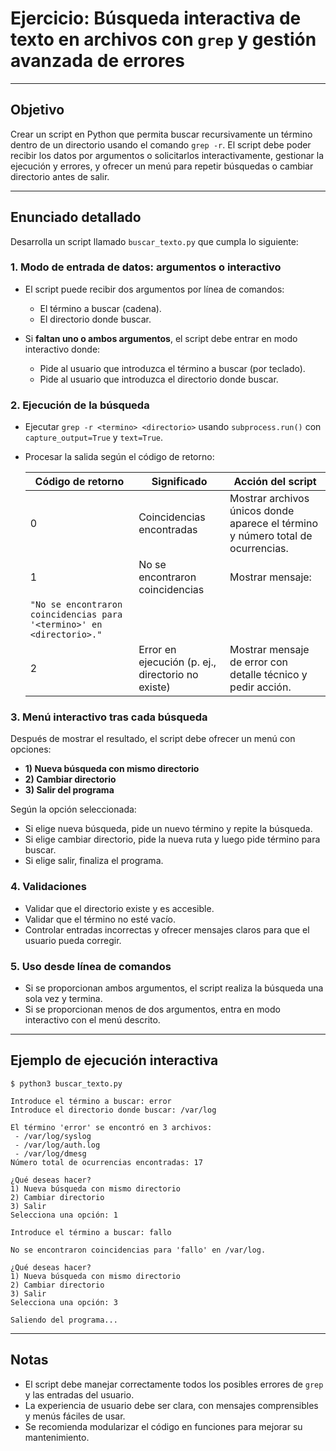# Ejercicio: Búsqueda interactiva de texto en archivos con `grep` y gestión avanzada de errores

---

## Objetivo

Crear un script en Python que permita buscar recursivamente un término dentro de un directorio usando el comando `grep -r`. El script debe poder recibir los datos por argumentos o solicitarlos interactivamente, gestionar la ejecución y errores, y ofrecer un menú para repetir búsquedas o cambiar directorio antes de salir.

---

## Enunciado detallado

Desarrolla un script llamado `buscar_texto.py` que cumpla lo siguiente:

### 1. Modo de entrada de datos: argumentos o interactivo

* El script puede recibir dos argumentos por línea de comandos:

  * El término a buscar (cadena).
  * El directorio donde buscar.

* Si **faltan uno o ambos argumentos**, el script debe entrar en modo interactivo donde:

  * Pide al usuario que introduzca el término a buscar (por teclado).
  * Pide al usuario que introduzca el directorio donde buscar.

### 2. Ejecución de la búsqueda

* Ejecutar `grep -r <termino> <directorio>` usando `subprocess.run()` con `capture_output=True` y `text=True`.
* Procesar la salida según el código de retorno:

  | Código de retorno                                                     | Significado                                       | Acción del script                                                               |
  | --------------------------------------------------------------------- | ------------------------------------------------- | ------------------------------------------------------------------------------- |
  | 0                                                                     | Coincidencias encontradas                         | Mostrar archivos únicos donde aparece el término y número total de ocurrencias. |
  | 1                                                                     | No se encontraron coincidencias                   | Mostrar mensaje:                                                                |
  | `"No se encontraron coincidencias para '<termino>' en <directorio>."` |                                                   |                                                                                 |
  | 2                                                                     | Error en ejecución (p. ej., directorio no existe) | Mostrar mensaje de error con detalle técnico y pedir acción.                    |

### 3. Menú interactivo tras cada búsqueda

Después de mostrar el resultado, el script debe ofrecer un menú con opciones:

* **1) Nueva búsqueda con mismo directorio**
* **2) Cambiar directorio**
* **3) Salir del programa**

Según la opción seleccionada:

* Si elige nueva búsqueda, pide un nuevo término y repite la búsqueda.
* Si elige cambiar directorio, pide la nueva ruta y luego pide término para buscar.
* Si elige salir, finaliza el programa.

### 4. Validaciones

* Validar que el directorio existe y es accesible.
* Validar que el término no esté vacío.
* Controlar entradas incorrectas y ofrecer mensajes claros para que el usuario pueda corregir.

### 5. Uso desde línea de comandos

* Si se proporcionan ambos argumentos, el script realiza la búsqueda una sola vez y termina.
* Si se proporcionan menos de dos argumentos, entra en modo interactivo con el menú descrito.

---

## Ejemplo de ejecución interactiva

```plaintext
$ python3 buscar_texto.py

Introduce el término a buscar: error
Introduce el directorio donde buscar: /var/log

El término 'error' se encontró en 3 archivos:
 - /var/log/syslog
 - /var/log/auth.log
 - /var/log/dmesg
Número total de ocurrencias encontradas: 17

¿Qué deseas hacer?
1) Nueva búsqueda con mismo directorio
2) Cambiar directorio
3) Salir
Selecciona una opción: 1

Introduce el término a buscar: fallo

No se encontraron coincidencias para 'fallo' en /var/log.

¿Qué deseas hacer?
1) Nueva búsqueda con mismo directorio
2) Cambiar directorio
3) Salir
Selecciona una opción: 3

Saliendo del programa...
```

---

## Notas

* El script debe manejar correctamente todos los posibles errores de `grep` y las entradas del usuario.
* La experiencia de usuario debe ser clara, con mensajes comprensibles y menús fáciles de usar.
* Se recomienda modularizar el código en funciones para mejorar su mantenimiento.


